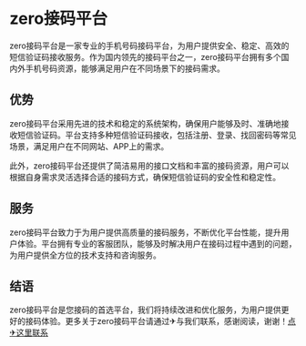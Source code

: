 # zero接码平台

zero接码平台是一家专业的手机号码接码平台，为用户提供安全、稳定、高效的短信验证码接收服务。作为国内领先的接码平台之一，zero接码平台拥有多个国内外手机号码资源，能够满足用户在不同场景下的接码需求。

## 优势

zero接码平台采用先进的技术和稳定的系统架构，确保用户能够及时、准确地接收短信验证码。平台支持多种短信验证码接收，包括注册、登录、找回密码等常见场景，满足用户在不同网站、APP上的需求。

此外，zero接码平台还提供了简洁易用的接口文档和丰富的接码资源，用户可以根据自身需求灵活选择合适的接码方式，确保短信验证码的安全性和稳定性。

## 服务

zero接码平台致力于为用户提供高质量的接码服务，不断优化平台性能，提升用户体验。平台拥有专业的客服团队，能够及时解决用户在接码过程中遇到的问题，为用户提供全方位的技术支持和咨询服务。

## 结语

zero接码平台是您接码的首选平台，我们将持续改进和优化服务，为用户提供更好的接码体验。更多关于zero接码平台请通过✈与我们联系，感谢阅读，谢谢！[点✈这里联系](https://t.me/gngwzh)